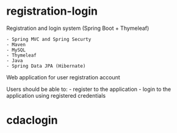 # registration-login
 Registration and login system (Spring Boot + Thymeleaf)
 
 	- Spring MVC and Spring Securty
	- Maven
	- MySQL
	- Thymeleaf
	- Java
	- Spring Data JPA (Hibernate)


Web application for user registration account

Users should be able to:
	- register to the application
	- login to the application using registered credentials
# cdaclogin
